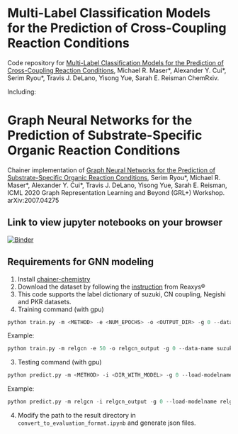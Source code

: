 # Multi-Label Classification Models for the Prediction of Cross-Coupling Reaction Conditions
Code repository for [Multi-Label Classification Models for the Prediction of Cross-Coupling Reaction Conditions](https://chemrxiv.org/articles/preprint/Multi-Label_Classification_Models_for_the_Prediction_of_Cross-Coupling_Reaction_Conditions/13087769?file=25049036), Michael R. Maser*, Alexander Y. Cui*, Serim Ryou*, Travis J. DeLano, Yisong Yue, Sarah E. Reisman ChemRxiv. 

Including:

# Graph Neural Networks for the Prediction of Substrate-Specific Organic Reaction Conditions
Chainer implementation of [Graph Neural Networks for the Prediction of Substrate-Specific Organic Reaction Conditions](https://arxiv.org/abs/2007.04275), Serim Ryou*, Michael R. Maser*, Alexander Y. Cui*, Travis J. DeLano, Yisong Yue, Sarah E. Reisman, ICML 2020 Graph Representation Learning and Beyond (GRL+) Workshop. arXiv:2007.04275

## Link to view jupyter notebooks on your browser
[![Binder](https://mybinder.org/badge_logo.svg)](https://mybinder.org/v2/gh/slryou41/reaction-gcnn/HEAD)

## Requirements for GNN modeling

1. Install [chainer-chemistry](https://github.com/chainer/chainer-chemistry)
2. Download the dataset by following the [instruction](https://github.com/slryou41/reaction-gcnn/blob/master/data/data_processing_example.ipynb) from Reaxys®
3. This code supports the label dictionary of suzuki, CN coupling, Negishi and PKR datasets.
2. Training command (with gpu)
```python
python train.py -m <METHOD> -e <NUM_EPOCHS> -o <OUTPUT_DIR> -g 0 --data-name <One from suzuki, CN, Negishi or PKR>
```

Example:
```python
python train.py -m relgcn -e 50 -o relgcn_output -g 0 --data-name suzuki
```

3. Testing command (with gpu)
```python
python predict.py -m <METHOD> -i <DIR_WITH_MODEL> -g 0 --load-modelname <FILEPATH_TO_MODEL> --data-name <One from suzuki, CN, Negishi or PKR>
```

Example:
```python
python predict.py -m relgcn -i relgcn_output -g 0 --load-modelname relgcn_output/model_epoch-1 --data-name suzuki
```

4. Modify the path to the result directory in ``convert_to_evaluation_format.ipynb`` and generate json files. 

